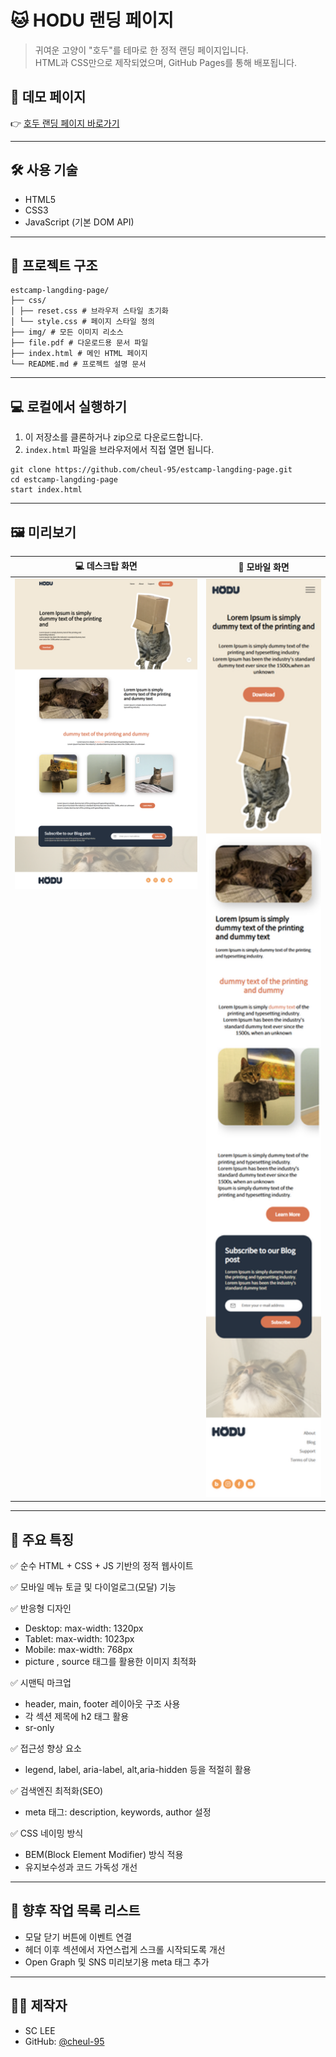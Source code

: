 
# 🐱 HODU 랜딩 페이지

> 귀여운 고양이 "호두"를 테마로 한 정적 랜딩 페이지입니다.  
> HTML과 CSS만으로 제작되었으며, GitHub Pages를 통해 배포됩니다.

## 🔗 데모 페이지

👉 [호두 랜딩 페이지 바로가기](https://cheul-95.github.io/estcamp-langding-page/)

---

## 🛠️ 사용 기술

- HTML5
- CSS3
- JavaScript (기본 DOM API)

---

## 📁 프로젝트 구조

```
estcamp-langding-page/
├── css/
│ ├── reset.css # 브라우저 스타일 초기화
│ └── style.css # 페이지 스타일 정의
├── img/ # 모든 이미지 리소스
├── file.pdf # 다운로드용 문서 파일
├── index.html # 메인 HTML 페이지
└── README.md # 프로젝트 설명 문서
```

---

## 💻 로컬에서 실행하기

1. 이 저장소를 클론하거나 zip으로 다운로드합니다.
2. `index.html` 파일을 브라우저에서 직접 열면 됩니다.

```
git clone https://github.com/cheul-95/estcamp-langding-page.git
cd estcamp-langding-page
start index.html
```

---

## 🖼️ 미리보기

<table align="center">
  <thead>
    <tr>
      <th align="center">💻 데스크탑 화면</th>
      <th align="center">📱 모바일 화면</th>
    </tr>
  </thead>
  <tbody>
    <tr>
      <td align="center" valign="top">
        <img src="./img/landing-pc.png" alt="Desktop View" width="400">
      </td>
      <td align="center" valign="top">
        <img src="./img/landing-m.png" alt="Mobile View" width="250">
      </td>
    </tr>
  </tbody>
</table>

---

## 📌 주요 특징

✅ 순수 HTML + CSS + JS 기반의 정적 웹사이트

✅ 모바일 메뉴 토글 및 다이얼로그(모달) 기능

✅ 반응형 디자인
  - Desktop: max-width: 1320px
  - Tablet: max-width: 1023px
  - Mobile: max-width: 768px
  - picture , source 태그를 활용한 이미지 최적화
    
✅ 시맨틱 마크업
  - header, main, footer 레이아웃 구조 사용
  - 각 섹션 제목에 h2 태그 활용
  - sr-only

✅ 접근성 향상 요소
  - legend, label, aria-label, alt,aria-hidden 등을 적절히 활용

✅ 검색엔진 최적화(SEO)
  - meta 태그: description, keywords, author 설정

✅ CSS 네이밍 방식
  - BEM(Block Element Modifier) 방식 적용
  - 유지보수성과 코드 가독성 개선 

---

## 🔧 향후 작업 목록 리스트

 - 모달 닫기 버튼에 이벤트 연결
 - 헤더 이후 섹션에서 자연스럽게 스크롤 시작되도록 개선
 - Open Graph 및 SNS 미리보기용 meta 태그 추가

---
## 🙋‍♀️ 제작자

- SC LEE  
- GitHub: [@cheul-95](https://github.com/cheul-95)
